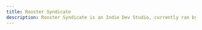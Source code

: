 ```yaml
---
title: Rooster Syndicate
description: Rooster Syndicate is an Indie Dev Studio, currently ran by myself - Malone - as I work with friends and freelancers to make games of all kinds!
---
```


<!-- Uncomment this and modify layouts/partials/home/custom.html to accommodate-->
<!-- {{< youtubeLite id="H9HDFvMQ5uA" >}} -->

